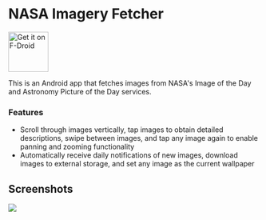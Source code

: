 # NASA Imagery Fetcher

[<img src="https://f-droid.org/badge/get-it-on.png" alt="Get it on F-Droid" height="80">](https://f-droid.org/en/packages/com.beckhamd.nasaimageryfetcher/)

This is an Android app that fetches images from NASA's Image of the Day and Astronomy Picture of the Day services.

### Features
- Scroll through images vertically, tap images to obtain detailed descriptions, swipe between images, and tap any image again to enable panning and zooming functionality
- Automatically receive daily notifications of new images, download images to external storage, and set any image as the current wallpaper

## Screenshots

![](screenshots/screenshots.png?raw=true)
